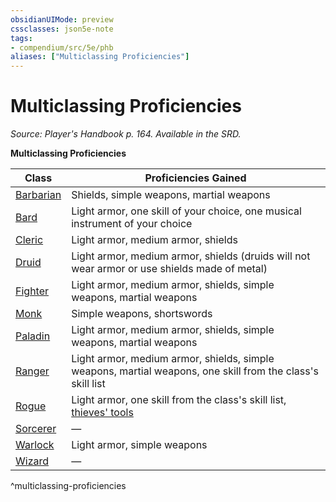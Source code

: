```yaml
---
obsidianUIMode: preview
cssclasses: json5e-note
tags:
- compendium/src/5e/phb
aliases: ["Multiclassing Proficiencies"]
---
```

# Multiclassing Proficiencies
*Source: Player's Handbook p. 164. Available in the SRD.* 

**Multiclassing Proficiencies**

| Class | Proficiencies Gained |
|-------|----------------------|
| [Barbarian](/Systems/5e/classes/barbarian.md) | Shields, simple weapons, martial weapons |
| [Bard](/Systems/5e/classes/bard.md) | Light armor, one skill of your choice, one musical instrument of your choice |
| [Cleric](/Systems/5e/classes/cleric.md) | Light armor, medium armor, shields |
| [Druid](/Systems/5e/classes/druid.md) | Light armor, medium armor, shields (druids will not wear armor or use shields made of metal) |
| [Fighter](/Systems/5e/classes/fighter.md) | Light armor, medium armor, shields, simple weapons, martial weapons |
| [Monk](/Systems/5e/classes/monk.md) | Simple weapons, shortswords |
| [Paladin](/Systems/5e/classes/paladin.md) | Light armor, medium armor, shields, simple weapons, martial weapons |
| [Ranger](/Systems/5e/classes/ranger.md) | Light armor, medium armor, shields, simple weapons, martial weapons, one skill from the class's skill list |
| [Rogue](/Systems/5e/classes/rogue.md) | Light armor, one skill from the class's skill list, [thieves' tools](/Systems/5e/items/thieves-tools.md) |
| [Sorcerer](/Systems/5e/classes/sorcerer.md) | — |
| [Warlock](/Systems/5e/classes/warlock.md) | Light armor, simple weapons |
| [Wizard](/Systems/5e/classes/wizard.md) | — |
^multiclassing-proficiencies